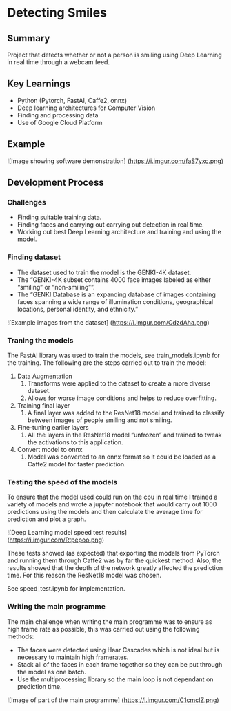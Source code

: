# Detecting Smiles

## Summary

Project that detects whether or not a person is smiling using Deep Learning in real time through a webcam feed.

## Key Learnings

 - Python (Pytorch, FastAI, Caffe2, onnx)
 - Deep learning architectures for Computer Vision
 - Finding and processing data
 - Use of Google Cloud Platform

## Example

![Image showing software demonstration]
(https://i.imgur.com/faS7yxc.png)

## Development Process

### Challenges

- Finding suitable training data.
- Finding faces and carrying out carrying out detection in real time.
- Working out best Deep Learning architecture and training and using the model.

### Finding dataset

- The dataset used to train the model is the GENKI-4K dataset.
- The “GENKI-4K subset contains 4000 face images labeled as either “smiling” or “non-smiling””.
- The “GENKI Database is an expanding database of images containing faces spanning a wide range of illumination conditions, geographical locations, personal identity, and ethnicity.”

![Example images from the dataset]
(https://i.imgur.com/CdzdAha.png)

### Traning the models

The FastAI library was used to train the models, see train_models.ipynb for the training. The following are the steps carried out to train the model:

1. Data Augmentation
    1. Transforms were applied to the dataset to create a more diverse dataset.
    1. Allows for worse image conditions and helps to reduce overfitting.
1. Training final layer
    1. A final layer was added to the ResNet18 model and trained to classify between images of people smiling and not smiling.
1. Fine-tuning earlier layers
    1. All the layers in the ResNet18 model “unfrozen” and trained to tweak the activations to this application.
1. Convert model to onnx
    1. Model was converted to an onnx format so it could be loaded as a Caffe2 model for faster prediction.

### Testing the speed of the models

To ensure that the model used could run on the cpu in real time I trained a variety of models and wrote a jupyter notebook that would carry out 1000 predictions using the models and then calculate the average time for prediction and plot a graph.

![Deep Learning model speed test results]
(https://i.imgur.com/Rtpepoo.png)

These tests showed (as expected) that exporting the models from PyTorch and running them through Caffe2 was by far the quickest method. Also, the results showed that the depth of the network greatly affected the prediction time. For this reason the ResNet18 model was chosen.

See speed_test.ipynb for implementation.

### Writing the main programme

The main challenge when writing the main programme was to ensure as high frame rate as possible, this was carried out using the following methods:

- The faces were detected using Haar Cascades which is not ideal but is necessary to maintain high framerates.
- Stack all of the faces in each frame together so they can be put through the model as one batch.
- Use the multiprocessing library so the main loop is not dependant on prediction time.

![Image of part of the main programme]
(https://i.imgur.com/C1cmcIZ.png)
